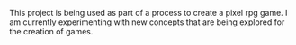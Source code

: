 This project is being used as part of a process to create a pixel rpg game. I am currently experimenting with new concepts that are being explored for the creation of games.
